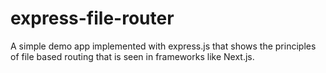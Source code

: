 # express-file-router

A simple demo app implemented with express.js that shows the principles of file based
routing that is seen in frameworks like Next.js.
